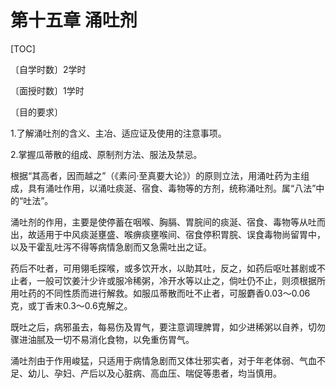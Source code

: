 # 第十五章  涌吐剂

[TOC]

〔自学时数〕2学时

〔面授时数〕1学时

〔目的要求〕

1.了解涌吐剂的含义、主冶、适应证及使用的注意事项。

2.掌握瓜蒂散的组成、原制剂方法、服法及禁忌。

根据“其高者，因而越之”（《素问·至真要大论》）的原则立法，用涌吐药为主组成，具有涌吐作用，以涌吐痰涎、宿食、毒物等的方剂，统称涌吐剂。属“八法”中的“吐法”。

涌吐剂的作用，主要是使停蓄在咽喉、胸膈、胃脘间的痰涎、宿食、毒物等从吐而出，故适用于中风痰涎壅盛、喉痹痰壅喉间、宿食停积胃脘、误食毒物尚留胃中，以及干霍乱吐泻不得等病情急剧而又急需吐出之证。

药后不吐者，可用翎毛探喉，或多饮开水，以助其吐，反之，如药后呕吐甚剧或不止者，一般可饮姜汁少许或服冷稀粥，冷开水等以止之，倘吐仍不止，则须根据所用吐药的不同性质而进行解救。如服瓜蒂散而吐不止者，可服麝香0.03～0.06克，或丁香末0.3～0.6克解之。

既吐之后，病邪虽去，每易伤及胃气，要注意调理脾胃，如少进稀粥以自养，切勿骤进油腻及一切不易消化食物，以免重伤胃气。

涌吐剂由于作用峻猛，只适用于病情急剧而又体壮邪实者，对于年老体弱、气血不足、幼儿、孕妇、产后以及心脏病、高血压、喘促等患者，均当慎用。
